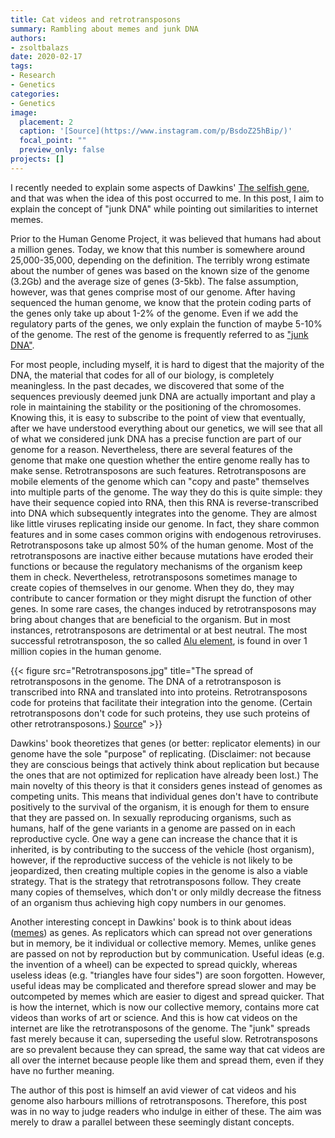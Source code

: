 ```yaml
---
title: Cat videos and retrotransposons
summary: Rambling about memes and junk DNA
authors: 
- zsoltbalazs
date: 2020-02-17
tags: 
- Research
- Genetics
categories:
- Genetics
image:
  placement: 2
  caption: '[Source](https://www.instagram.com/p/BsdoZ25hBip/)'
  focal_point: ""
  preview_only: false
projects: []
---
```


I recently needed to explain some aspects of Dawkins' [The selfish gene](https://en.wikipedia.org/wiki/The_Selfish_Gene), and that was when the idea of this post occurred to me. In this post, I aim to explain the concept of "junk DNA" while pointing out similarities to internet memes.

Prior to the Human Genome Project, it was believed that humans had about a million genes. Today, we know that this number is somewhere around 25,000-35,000, depending on the definition. The terribly wrong estimate about the number of genes was based on the known size of the genome (3.2Gb) and the average size of genes (3-5kb). The false assumption, however, was that genes comprise most of our genome. After having sequenced the human genome, we know that the protein coding parts of the genes only take up about 1-2% of the genome. Even if we add the regulatory parts of the genes, we only explain the function of maybe 5-10% of the genome. The rest of the genome is frequently referred to as ["junk DNA"](https://en.wikipedia.org/wiki/Non-coding_DNA).

For most people, including myself, it is hard to digest that the majority of the DNA, the material that codes for all of our biology, is completely meaningless. In the past decades, we discovered that some of the sequences previously deemed junk DNA are actually important and play a role in maintaining the stability or the positioning of the chromosomes. Knowing this, it is easy to subscribe to the point of view that eventually, after we have understood everything about our genetics, we will see that all of what we considered junk DNA has a precise function are part of our genome for a reason. Nevertheless, there are several features of the genome that make one question whether the entire genome really has to make sense. Retrotransposons are such features. Retrotransposons are mobile elements of the genome which can "copy and paste" themselves into multiple parts of the genome. The way they do this is quite simple: they have their sequence copied into RNA, then this RNA is reverse-transcribed into DNA which subsequently integrates into the genome. They are almost like little viruses replicating inside our genome. In fact, they share common features and in some cases common origins with endogenous retroviruses. Retrotransposons take up almost 50% of the human genome. Most of the retrotransposons are inactive either because mutations have eroded their functions or because the regulatory mechanisms of the organism keep them in check. Nevertheless, retrotransposons sometimes manage to create copies of themselves in our genome. When they do, they may contribute to cancer formation or they might disrupt the function of other genes. In some rare cases, the changes induced by retrotransposons may bring about changes that are beneficial to the organism. But in most instances, retrotransposons are detrimental or at best neutral. The most successful retrotransposon, the so called [Alu element](https://en.wikipedia.org/wiki/Alu_element), is found in over 1 million copies in the human genome.

{{< figure src="Retrotransposons.jpg" title="The spread of retrotransposons in the genome. The DNA of a retrotransposon is transcribed into RNA and translated into into proteins. Retrotransposons code for proteins that facilitate their integration into the genome. (Certain retrotransposons don't code for such proteins, they use such proteins of other retrotransposons.) [Source](https://upload.wikimedia.org/wikipedia/commons/a/a0/Retrotransposons.png)" >}}

Dawkins' book theoretizes that genes (or better: replicator elements) in our genome have the sole "purpose" of replicating. (Disclaimer: not because they are conscious beings that actively think about replication but because the ones that are not optimized for replication have already been lost.) The main novelty of this theory is that it considers genes instead of genomes as competing units. This means that individual genes don't have to contribute positively to the survival of the organism, it is enough for them to ensure that they are passed on. In sexually reproducing organisms, such as humans, half of the gene variants in a genome are passed on in each reproductive cycle. One way a gene can increase the chance that it is inherited, is by contributing to the success of the vehicle (host organism), however, if the reproductive success of the vehicle is not likely to be jeopardized, then creating multiple copies in the genome is also a viable strategy. That is the strategy that retrotransposons follow. They create many copies of themselves, which don't or only mildly decrease the fitness of an organism thus achieving high copy numbers in our genomes.

Another interesting concept in Dawkins' book is to think about ideas ([memes](https://en.wikipedia.org/wiki/Meme)) as genes. As replicators which can spread not over generations but in memory, be it individual or collective memory. Memes, unlike genes are passed on not by reproduction but by communication. Useful ideas (e.g. the invention of a wheel) can be expected to spread quickly, whereas useless ideas (e.g. "triangles have four sides") are soon forgotten. However, useful ideas may be complicated and therefore spread slower and may be outcompeted by memes which are easier to digest and spread  quicker. That is how the internet, which is now our collective memory, contains more cat videos than works of art or science. And this is how cat videos on the internet are like the retrotransposons of the genome. The "junk" spreads fast merely because it can, superseding the useful slow. Retrotransposons are so prevalent because they can spread, the same way that cat videos are all over the internet because people like them and spread them, even if they have no further meaning.

The author of this post is himself an avid viewer of cat videos and his genome also harbours millions of retrotransposons. Therefore, this post was in no way to judge readers who indulge in either of these. The aim was merely to draw a parallel between these seemingly distant concepts.
